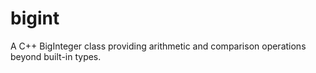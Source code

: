 # bigint
A C++ BigInteger class providing arithmetic and comparison operations beyond built-in types.
